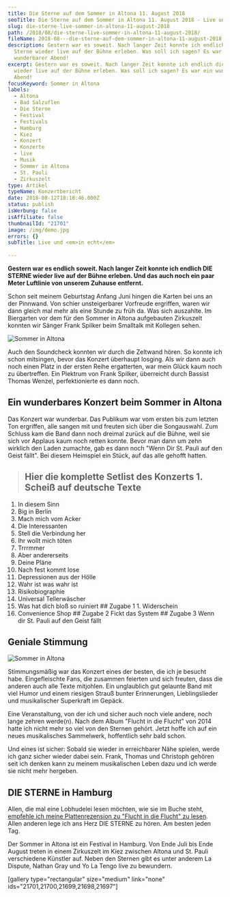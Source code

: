 ```yaml
---
title: Die Sterne auf dem Sommer in Altona 11. August 2018
seoTitle: Die Sterne auf dem Sommer in Altona 11. August 2018 - Live und in echt
slug: die-sterne-live-sommer-in-altona-11-august-2018
path: /2018/08/die-sterne-live-sommer-in-altona-11-august-2018/
fileName: 2018-08---die-sterne-auf-dem-sommer-in-altona-11-august-2018.md
description: Gestern war es soweit. Nach langer Zeit konnte ich endlich die
  Sterne wieder live auf der Bühne erleben. Was soll ich sagen? Es war ein
  wunderbarer Abend!
excerpt: Gestern war es soweit. Nach langer Zeit konnte ich endlich die Sterne
  wieder live auf der Bühne erleben. Was soll ich sagen? Es war ein wunderbarer
  Abend!
focusKeyword: Sommer in Altona
labels:
  - Altona
  - Bad Salzuflen
  - Die Sterne
  - Festival
  - Festivals
  - Hamburg
  - Kiez
  - Konzert
  - Konzerte
  - live
  - Musik
  - Sommer in Altona
  - St. Pauli
  - Zirkuszelt
type: Artikel
typeName: Konzertbericht
date: 2018-08-12T18:18:46.000Z
status: publish
isWerbung: false
isAffiliate: false
thumbnailId: "21701"
image: /img/demo.jpg
errors: {}
subTitle: Live und <em>in echt</em>
  
---
```


**Gestern war es endlich soweit. Nach langer Zeit konnte ich endlich DIE STERNE
wieder live auf der Bühne erleben. Und das auch noch ein paar Meter Luftlinie
von unserem Zuhause entfernt.**

Schon seit meinem Geburtstag Anfang Juni hingen die Karten bei uns an der
Pinnwand. Von schier unsteigerbarer Vorfreude ergriffen, waren wir dann gleich
mal mehr als eine Stunde zu früh da. Was sich auszahlte. Im Biergarten vor dem
für den Sommer in Altona aufgebauten Zirkuszelt konnten wir Sänger Frank Spilker
beim Smalltalk mit Kollegen sehen.

![Sommer in Altona](http://cardamonchai.com/wp-content/uploads/2018/08/30115547608_2941d0316b_z-400x500.jpg "Frank Spilker")

Auch den Soundcheck konnten wir durch die Zeltwand hören. So konnte ich schon
mitsingen, bevor das Konzert überhaupt losging. Als wir dann auch noch einen
Platz in der ersten Reihe ergatterten, war mein Glück kaum noch zu übertreffen.
Ein Plektrum von Frank Spilker, überreicht durch Bassist Thomas Wenzel,
perfektionierte es dann noch.

## Ein wunderbares Konzert beim Sommer in Altona

Das Konzert war wunderbar. Das Publikum war vom ersten bis zum letzten Ton
ergriffen, alle sangen mit und freuten sich über die Songauswahl. Zum Schluss
kam die Band dann noch dreimal zurück auf die Bühne, weil sie sich vor Applaus
kaum noch retten konnte. Bevor man dann um zehn wirklich den Laden zumachte, gab
es dann noch "Wenn Dir St. Pauli auf den Geist fällt". Bei diesem Heimspiel ein
Stück, auf das alle gehofft hatten.

> ## Hier die komplette Setlist des Konzerts 1. Scheiß auf deutsche Texte

1.  In diesem Sinn
1.  Big in Berlin
1.  Mach mich vom Acker
1.  Die Interessanten
1.  Stell die Verbindung her
1.  Ihr wollt mich töten
1.  Trrrmmer
1.  Aber andererseits
1.  Deine Pläne
1.  Nach fest kommt lose
1.  Depressionen aus der Hölle
1.  Wahr ist was wahr ist
1.  Risikobiographie
1.  Universal Tellerwäscher
1.  Was hat dich bloß so ruiniert ## Zugabe 1 1. Widerschein
1.  Convenience Shop ## Zugabe 2 Fickt das System ## Zugabe 3 Wenn dir St. Pauli
    auf den Geist fällt

## Geniale Stimmung

![Sommer in Altona](http://cardamonchai.com/wp-content/uploads/2018/08/43936324242_a3a89ae139_z-400x500.jpg "Thomas Wenzel")

Stimmungsmäßig war das Konzert eines der besten, die ich je besucht habe.
Eingefleischte Fans, die zusammen feierten und sich freuten, dass die anderen
auch alle Texte mitjohlen. Ein unglaublich gut gelaunte Band mit viel Humor und
einem riesigen Strauß bunter Erinnerungen, Lieblingslieder und musikalischer
Superkraft im Gepäck.

Eine Veranstaltung, von der ich und sicher auch noch viele andere, noch lange
zehren werde(n). Nach dem Album "Flucht in die Flucht" von 2014 hatte ich nicht
mehr so viel von den Sternen gehört. Jetzt hoffe ich auf ein neues musikalisches
Sammelwerk, hoffentlich sehr bald schon.

Und eines ist sicher: Sobald sie wieder in erreichbarer Nähe spielen, werde ich
ganz sicher wieder dabei sein. Frank, Thomas und Christoph gehören seit ich
denken kann zu meinem musikalischen Leben dazu und ich werde sie nicht mehr
hergeben.

## DIE STERNE in Hamburg

Allen, die mal eine Lobhudelei lesen möchten, wie sie im Buche steht,
[empfehle ich meine Plattenrezension zu "Flucht in die Flucht" zu lesen](/2014/09/flucht-in-die-flucht/).
Allen anderen lege ich ans Herz DIE STERNE zu hören. Am besten jeden Tag.

Der Sommer in Altona ist ein Festival in Hamburg. Von Ende Juli bis Ende August
treten in einem Zirkuszelt im Kiez zwischen Altona und St. Pauli verschiedene
Künstler auf. Neben den Sternen gibt es unter anderem La Dispute, Nathan Gray
und Yo La Tengo live zu bewundern.

[gallery type="rectangular" size="medium" link="none"
ids="21701,21700,21699,21698,21697"]

  